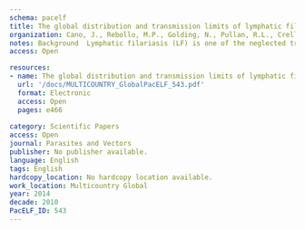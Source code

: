 ```yaml
---
schema: pacelf
title: The global distribution and transmission limits of lymphatic filariasis  past and present
organization: Cano, J., Rebollo, M.P., Golding, N., Pullan, R.L., Crellen, T., Soler, A., Kelly-Hope, L.A., Lindsay, S.W., Hay, S.I., Bockarie, M.J., Brooker, S.J.
notes: Background  Lymphatic filariasis (LF) is one of the neglected tropical diseases targeted for global elimination by 2020 and to guide elimination efforts countries have, in recent years, conducted extensive mapping surveys. Documenting the past and present distribution of LF and its environmental limits is important for a number of reasons. Here, we present an initiative to develop a global atlas of LF and present a new global map of the limits of LF transmission.
access: Open

resources:
- name: The global distribution and transmission limits of lymphatic filariasis  past and present
  url: '/docs/MULTICOUNTRY_GlobalPacELF_543.pdf'
  format: Electronic
  access: Open
  pages: e466
 
category: Scientific Papers
access: Open
journal: Parasites and Vectors
publisher: No publisher available. 
language: English 
tags: English 
hardcopy_location: No hardcopy location available.
work_location: Multicountry Global
year: 2014
decade: 2010
PacELF_ID: 543
---
```

